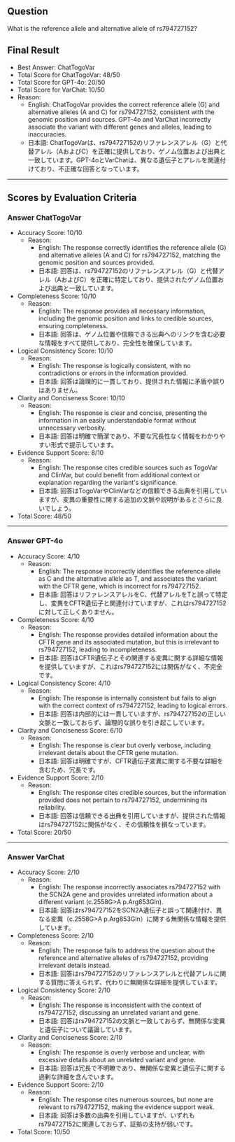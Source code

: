 ## Question

What is the reference allele and alternative allele of rs794727152?

## Final Result

- Best Answer: ChatTogoVar
- Total Score for ChatTogoVar: 48/50
- Total Score for GPT-4o: 20/50
- Total Score for VarChat: 10/50
- Reason:
  - English: ChatTogoVar provides the correct reference allele (G) and alternative alleles (A and C) for rs794727152, consistent with the genomic position and sources. GPT-4o and VarChat incorrectly associate the variant with different genes and alleles, leading to inaccuracies.
  - 日本語: ChatTogoVarは、rs794727152のリファレンスアレル（G）と代替アレル（AおよびC）を正確に提供しており、ゲノム位置および出典と一致しています。GPT-4oとVarChatは、異なる遺伝子とアレルを関連付けており、不正確な回答となっています。

---

## Scores by Evaluation Criteria

### Answer ChatTogoVar
- Accuracy Score: 10/10
  - Reason: 
    - English: The response correctly identifies the reference allele (G) and alternative alleles (A and C) for rs794727152, matching the genomic position and sources provided.
    - 日本語: 回答は、rs794727152のリファレンスアレル（G）と代替アレル（AおよびC）を正確に特定しており、提供されたゲノム位置および出典と一致しています。
- Completeness Score: 10/10
  - Reason: 
    - English: The response provides all necessary information, including the genomic position and links to credible sources, ensuring completeness.
    - 日本語: 回答は、ゲノム位置や信頼できる出典へのリンクを含む必要な情報をすべて提供しており、完全性を確保しています。
- Logical Consistency Score: 10/10
  - Reason: 
    - English: The response is logically consistent, with no contradictions or errors in the information provided.
    - 日本語: 回答は論理的に一貫しており、提供された情報に矛盾や誤りはありません。
- Clarity and Conciseness Score: 10/10
  - Reason: 
    - English: The response is clear and concise, presenting the information in an easily understandable format without unnecessary verbosity.
    - 日本語: 回答は明確で簡潔であり、不要な冗長性なく情報をわかりやすい形式で提示しています。
- Evidence Support Score: 8/10
  - Reason: 
    - English: The response cites credible sources such as TogoVar and ClinVar, but could benefit from additional context or explanation regarding the variant's significance.
    - 日本語: 回答はTogoVarやClinVarなどの信頼できる出典を引用していますが、変異の重要性に関する追加の文脈や説明があるとさらに良いでしょう。
- Total Score: 48/50

---

### Answer GPT-4o
- Accuracy Score: 4/10
  - Reason: 
    - English: The response incorrectly identifies the reference allele as C and the alternative allele as T, and associates the variant with the CFTR gene, which is incorrect for rs794727152.
    - 日本語: 回答はリファレンスアレルをC、代替アレルをTと誤って特定し、変異をCFTR遺伝子と関連付けていますが、これはrs794727152に対して正しくありません。
- Completeness Score: 4/10
  - Reason: 
    - English: The response provides detailed information about the CFTR gene and its associated mutation, but this is irrelevant to rs794727152, leading to incompleteness.
    - 日本語: 回答はCFTR遺伝子とその関連する変異に関する詳細な情報を提供していますが、これはrs794727152には関係がなく、不完全です。
- Logical Consistency Score: 4/10
  - Reason: 
    - English: The response is internally consistent but fails to align with the correct context of rs794727152, leading to logical errors.
    - 日本語: 回答は内部的には一貫していますが、rs794727152の正しい文脈と一致しておらず、論理的な誤りを引き起こしています。
- Clarity and Conciseness Score: 6/10
  - Reason: 
    - English: The response is clear but overly verbose, including irrelevant details about the CFTR gene mutation.
    - 日本語: 回答は明確ですが、CFTR遺伝子変異に関する不要な詳細を含むため、冗長です。
- Evidence Support Score: 2/10
  - Reason: 
    - English: The response cites credible sources, but the information provided does not pertain to rs794727152, undermining its reliability.
    - 日本語: 回答は信頼できる出典を引用していますが、提供された情報はrs794727152に関係がなく、その信頼性を損なっています。
- Total Score: 20/50

---

### Answer VarChat
- Accuracy Score: 2/10
  - Reason: 
    - English: The response incorrectly associates rs794727152 with the SCN2A gene and provides unrelated information about a different variant (c.2558G>A p.Arg853Gln).
    - 日本語: 回答はrs794727152をSCN2A遺伝子と誤って関連付け、異なる変異（c.2558G>A p.Arg853Gln）に関する無関係な情報を提供しています。
- Completeness Score: 2/10
  - Reason: 
    - English: The response fails to address the question about the reference and alternative alleles of rs794727152, providing irrelevant details instead.
    - 日本語: 回答はrs794727152のリファレンスアレルと代替アレルに関する質問に答えられず、代わりに無関係な詳細を提供しています。
- Logical Consistency Score: 2/10
  - Reason: 
    - English: The response is inconsistent with the context of rs794727152, discussing an unrelated variant and gene.
    - 日本語: 回答はrs794727152の文脈と一致しておらず、無関係な変異と遺伝子について議論しています。
- Clarity and Conciseness Score: 2/10
  - Reason: 
    - English: The response is overly verbose and unclear, with excessive details about an unrelated variant and gene.
    - 日本語: 回答は冗長で不明瞭であり、無関係な変異と遺伝子に関する過剰な詳細を含んでいます。
- Evidence Support Score: 2/10
  - Reason: 
    - English: The response cites numerous sources, but none are relevant to rs794727152, making the evidence support weak.
    - 日本語: 回答は多数の出典を引用していますが、いずれもrs794727152に関連しておらず、証拠の支持が弱いです。
- Total Score: 10/50